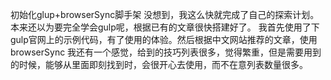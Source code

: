 初始化glup+browserSync脚手架
没想到，我这么快就完成了自己的探索计划。
本来还以为要完全学会gulp呢，根据已有的文章很快搭建好了。
我首先使用了下gulp官网上的示例代码，有了使用的体验。然后根据中文网站推荐的文章，使用browserSync
我还有一个感觉，给到的技巧列表很多，觉得繁重，但是需要用到的时候，能够从里面即刻找到时，会很开心去使用，而不在意列表数量很多。